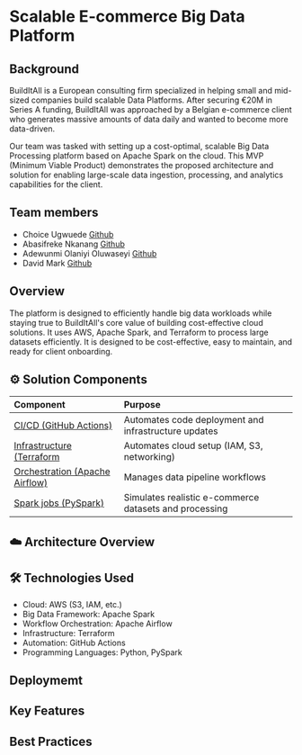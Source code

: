 # Scalable E-commerce Big Data Platform
## Background
BuildItAll is a European consulting firm specialized in helping small and mid-sized companies build scalable Data Platforms. After securing €20M in Series A funding, BuildItAll was approached by a Belgian e-commerce client who generates massive amounts of data daily and wanted to become more data-driven.

Our team was tasked with setting up a cost-optimal, scalable Big Data Processing platform based on Apache Spark on the cloud.
This MVP (Minimum Viable Product) demonstrates the proposed architecture and solution for enabling large-scale data ingestion, processing, and analytics capabilities for the client.

## Team members
- Choice Ugwuede [Github](https://github.com/Choiceugwuede)
- Abasifreke Nkanang [Github](https://github.com/Data-Bishop)
- Adewunmi Olaniyi Oluwaseyi [Github](https://github.com/protechanalysis)
- David Mark [Github](https://github.com/markdave123-py)

## Overview
The platform is designed to efficiently handle big data workloads while staying true to BuildItAll's core value of building cost-effective cloud solutions.
It uses AWS, Apache Spark, and Terraform to process large datasets efficiently.
It is designed to be cost-effective, easy to maintain, and ready for client onboarding.

## ⚙️ Solution Components

| Component | Purpose |
|:----------|:--------|
| [CI/CD (GitHub Actions)](https://github.com/Data-Bishop/Team5-BuildItAll-Data-Platform/tree/main/.github/workflows) | Automates code deployment and infrastructure updates |
| [Infrastructure (Terraform](https://github.com/Data-Bishop/Team5-BuildItAll-Data-Platform/tree/main/infrastructure) | Automates cloud setup (IAM, S3, networking) |
| [Orchestration (Apache Airflow)](https://github.com/Data-Bishop/Team5-BuildItAll-Data-Platform/tree/main/orchestration) | Manages data pipeline workflows |
| [Spark jobs (PySpark)](https://github.com/Data-Bishop/Team5-BuildItAll-Data-Platform/tree/main/spark_jobs) | Simulates realistic e-commerce datasets and processing |

## ☁️ Architecture Overview

## 🛠️ Technologies Used
- Cloud: AWS (S3, IAM, etc.)
- Big Data Framework: Apache Spark
- Workflow Orchestration: Apache Airflow
- Infrastructure: Terraform
- Automation: GitHub Actions
- Programming Languages: Python, PySpark

## Deploymemt

## Key Features

## Best Practices




